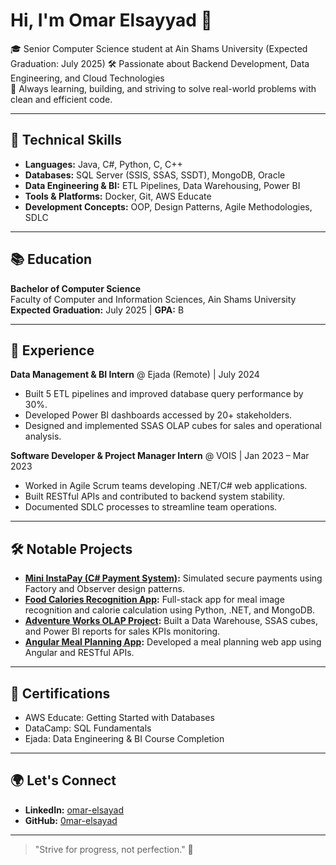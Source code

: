 # Hi, I'm Omar Elsayyad 👋

🎓 Senior Computer Science student at Ain Shams University (Expected Graduation: July 2025) 
🛠️ Passionate about Backend Development, Data Engineering, and Cloud Technologies  
🚀 Always learning, building, and striving to solve real-world problems with clean and efficient code.

---

## 🔧 Technical Skills
- **Languages:** Java, C#, Python, C, C++
- **Databases:** SQL Server (SSIS, SSAS, SSDT), MongoDB, Oracle
- **Data Engineering & BI:** ETL Pipelines, Data Warehousing, Power BI
- **Tools & Platforms:** Docker, Git, AWS Educate
- **Development Concepts:** OOP, Design Patterns, Agile Methodologies, SDLC

---

## 📚 Education
**Bachelor of Computer Science**  
Faculty of Computer and Information Sciences, Ain Shams University  
**Expected Graduation:** July 2025 | **GPA:** B

---

## 💼 Experience
**Data Management & BI Intern** @ Ejada (Remote) | July 2024  
- Built 5 ETL pipelines and improved database query performance by 30%.
- Developed Power BI dashboards accessed by 20+ stakeholders.
- Designed and implemented SSAS OLAP cubes for sales and operational analysis.

**Software Developer & Project Manager Intern** @ VOIS | Jan 2023 – Mar 2023  
- Worked in Agile Scrum teams developing .NET/C# web applications.
- Built RESTful APIs and contributed to backend system stability.
- Documented SDLC processes to streamline team operations.

---

## 🛠️ Notable Projects
- **[Mini InstaPay (C# Payment System)](https://github.com/Amrkhaledd13/Mini-InstaPay):** Simulated secure payments using Factory and Observer design patterns.
- **[Food Calories Recognition App](https://github.com/wantedali/Food_Calories):** Full-stack app for meal image recognition and calorie calculation using Python, .NET, and MongoDB.
- **[Adventure Works OLAP Project](https://www.linkedin.com/feed/update/urn:li:activity:7221255372643192834/):** Built a Data Warehouse, SSAS cubes, and Power BI reports for sales KPIs monitoring.
- **[Angular Meal Planning App](https://github.com/OmarSaid35/Meal_Planning):** Developed a meal planning web app using Angular and RESTful APIs.

---

## 📜 Certifications
- AWS Educate: Getting Started with Databases
- DataCamp: SQL Fundamentals
- Ejada: Data Engineering & BI Course Completion

---

## 🌍 Let's Connect
- **LinkedIn:** [omar-elsayad](https://www.linkedin.com/in/omar-elsayad-765936301/)
- **GitHub:** [0mar-elsayad](https://github.com/0mar-elsayad)

---

> "Strive for progress, not perfection." 🚀
